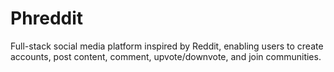 # Phreddit
Full-stack social media platform inspired by Reddit, enabling users to create accounts, post content, comment, upvote/downvote, and join communities.
